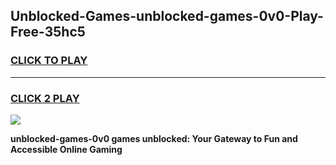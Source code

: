 
## Unblocked-Games-unblocked-games-0v0-Play-Free-35hc5
<h3>
<a href="https://premium76.site?title=unblocked-games-0v0&ref=10A">CLICK TO PLAY</a></h3>
<hr>

<h3>
<a href="https://premium76.site?title=unblocked-games-0v0&ref=10A">CLICK 2 PLAY</a>
  
</h3>

<a href="https://premium76.site?title=unblocked-games-0v0&ref=10A"><img src="https://clearcache.store/games.png"></a>


**unblocked-games-0v0 games unblocked: Your Gateway to Fun and Accessible Online Gaming**
